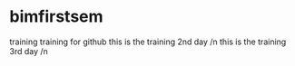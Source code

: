 # bimfirstsem
training
training for github
this is the training 2nd day /n
this is the training 3rd day /n